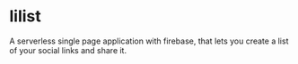 # lilist
A serverless single page application with firebase, that lets you create a list of your social links and share it.



